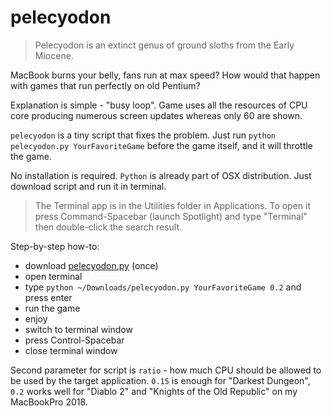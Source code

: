 # pelecyodon
> Pelecyodon is an extinct genus of ground sloths from the Early Miocene.

MacBook burns your belly, fans run at max speed? How would that happen with
games that run perfectly on old Pentium?

Explanation is simple - "busy loop". Game uses all the resources of CPU core
producing numerous screen updates whereas only 60 are shown.

`pelecyodon` is a tiny script that fixes the problem.
Just run `python pelecyodon.py YourFavoriteGame` before the game itself, and it
will throttle the game.

No installation is required. `Python` is already part of OSX distribution.
Just download script and run it in terminal.

> The Terminal app is in the Utilities folder in Applications.
> To open it press Command-Spacebar (launch Spotlight) and
> type "Terminal" then double-click the search result.

Step-by-step how-to:
 - download [pelecyodon.py](https://raw.githubusercontent.com/eustas/pelecyodon/master/pelecyodon.py) (once)
 - open terminal
 - type `python ~/Downloads/pelecyodon.py YourFavoriteGame 0.2` and press enter
 - run the game
 - enjoy
 - switch to terminal window
 - press Control-Spacebar
 - close terminal window

Second parameter for script is `ratio` - how much CPU should be allowed to be
used by the target application. `0.15` is enough for "Darkest Dungeon",
`0.2` works well for "Diablo 2" and "Knights of the Old Republic"
on my MacBookPro 2018.
